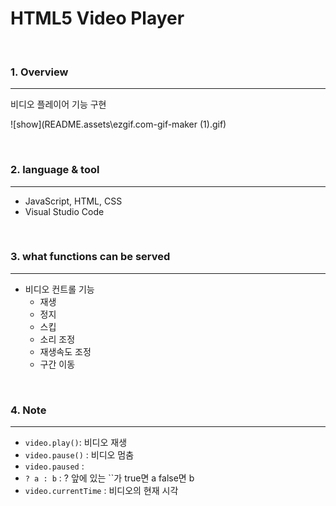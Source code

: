 # HTML5 Video Player

<br>

### 1. Overview
---

비디오 플레이어 기능 구현

![show](README.assets\ezgif.com-gif-maker (1).gif)

<br>


### 2. language & tool 
---

- JavaScript, HTML, CSS
- Visual Studio Code

<br>


### 3. what functions can be served
---

- 비디오 컨트롤 기능
  - 재생
  - 정지
  - 스킵
  - 소리 조정
  - 재생속도 조정
  - 구간 이동

<br>

### 4. Note
---

- `video.play()`: 비디오 재생
- `video.pause()` : 비디오 멈춤
- `video.paused` : 
- `? a : b` : ? 앞에 있는 ``가 true면 a false면 b
- `video.currentTime` : 비디오의 현재 시각

